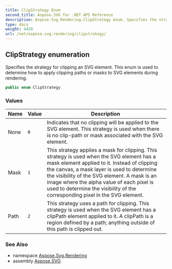 ```yaml
---
title: ClipStrategy Enum
second_title: Aspose.SVG for .NET API Reference
description: Aspose.Svg.Rendering.ClipStrategy enum. Specifies the strategy for clipping an SVG element. This enum is used to determine how to apply clipping paths or masks to SVG elements during rendering
type: docs
weight: 4420
url: /net/aspose.svg.rendering/clipstrategy/
---
```

## ClipStrategy enumeration

Specifies the strategy for clipping an SVG element. This enum is used to determine how to apply clipping paths or masks to SVG elements during rendering.

```csharp
public enum ClipStrategy
```

### Values

| Name | Value | Description |
| --- | --- | --- |
| None | `0` | Indicates that no clipping will be applied to the SVG element. This strategy is used when there is no clip-path or mask associated with the SVG element. |
| Mask | `1` | This strategy applies a mask for clipping. This strategy is used when the SVG element has a mask element applied to it. Instead of clipping the canvas, a mask layer is used to determine the visibility of the SVG element. A mask is an image where the alpha value of each pixel is used to determine the visibility of the corresponding pixel in the SVG element. |
| Path | `2` | This strategy uses a path for clipping. This strategy is used when the SVG element has a clipPath element applied to it. A clipPath is a region defined by a path; anything outside of this path is clipped out. |

### See Also

* namespace [Aspose.Svg.Rendering](../../aspose.svg.rendering/)
* assembly [Aspose.SVG](../../)
